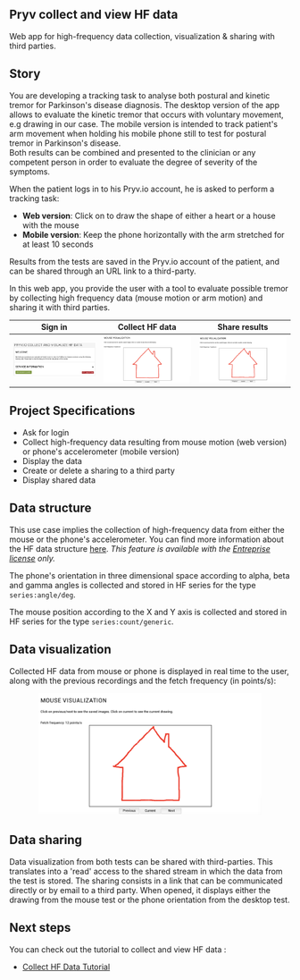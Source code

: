 ## Pryv collect and view HF data

Web app for high-frequency data collection, visualization & sharing with third parties.

## Story

You are developing a tracking task to analyse both postural and kinetic tremor for Parkinson's disease diagnosis. The desktop version of the app allows to evaluate the kinetic tremor that occurs with voluntary movement, e.g drawing in our case. The mobile version is intended to track patient's arm movement when holding his mobile phone still to test for postural tremor in Parkinson's disease.  
Both results can be combined and presented to the clinician or any competent person in order to evaluate the degree of severity of the symptoms.

When the patient logs in to his Pryv.io account, he is asked to perform a tracking task:
- **Web version**: Click on to draw the shape of either a heart or a house with the mouse
- **Mobile version**: Keep the phone horizontally with the arm stretched for at least 10 seconds

Results from the tests are saved in the Pryv.io account of the patient, and can be shared through an URL link to a third-party.

In this web app, you provide the user with a tool to evaluate possible tremor by collecting high frequency data (mouse motion or arm motion) and sharing it with third parties.

| Sign in                                                 | Collect HF data                                                  | Share results                                                      |
| ------------------------------------------------------------ | ------------------------------------------------------------ | ------------------------------------------------------------ |
| <img src="images/1-login.png" alt="login" style="zoom:33%;" /> | <img src="images/visualization-1.png" alt="visualization" style="zoom:33%;" /> | <img src="images/visualization-1.png" alt="visualization" style="zoom:33%;" /> |

## Project Specifications

- Ask for login
- Collect high-frequency data resulting from mouse motion (web version) or phone's accelerometer (mobile version)
- Display the data
- Create or delete a sharing to a third party
- Display shared data 

## Data structure

This use case implies the collection of high-frequency data from either the mouse or the phone's accelerometer. You can find more information about the HF data structure [here](https://api.pryv.com/reference/#hf-series). 
*This feature is available with the [Entreprise license](https://api.pryv.com/concepts/#entreprise-license-open-source-license) only.*

The phone's orientation in three dimensional space according to alpha, beta and gamma angles is collected and stored in HF series for the type `series:angle/deg`.  

The mouse position according to the X and Y axis is collected and stored in HF series for the type `series:count/generic`.

## Data visualization 

Collected HF data from mouse or phone is displayed in real time to the user, along with the previous recordings and the fetch frequency (in points/s):

<p align="center">
<img src="images/visualization-1.png" alt="visualization" width=400 />
</p>

## Data sharing

Data visualization from both tests can be shared with third-parties. This translates into a 'read' access to the shared stream in which the data from the test is stored. The sharing consists in a link that can be communicated directly or by email to a third party.
When opened, it displays either the drawing from the mouse test or the phone orientation from the desktop test.

## Next steps

You can check out the tutorial to collect and view HF data :

- [Collect HF Data Tutorial](tutorial.md)

